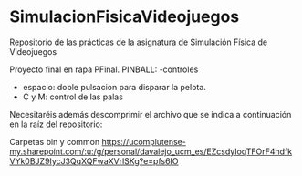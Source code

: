 # SimulacionFisicaVideojuegos
Repositorio de las prácticas de la asignatura de Simulación Física de Videojuegos

Proyecto final en rapa PFinal. 
PINBALL: 
-controles 
 - espacio: doble pulsacion para disparar la pelota.
 - C y M: control de las palas

Necesitaréis además descomprimir el archivo que se indica a continuación en la raíz del repositorio:

Carpetas bin y common https://ucomplutense-my.sharepoint.com/:u:/g/personal/davalejo_ucm_es/EZcsdyIoqTFOrF4hdfkVYk0BJZ9IycJ3QqXQFwaXVrlSKg?e=pfs6IO